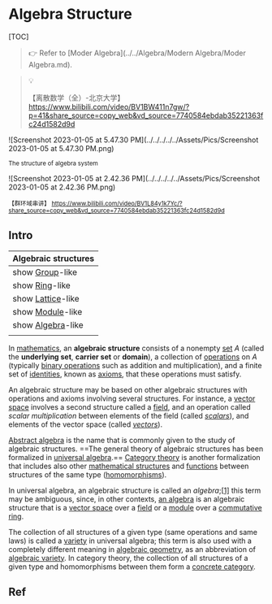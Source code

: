# Algebra Structure

[TOC]



> :point_right: Refer to  [Moder Algebra](../../Algebra/Modern Algebra/Moder Algebra.md).

> :bulb: 
>
> 【离散数学（全）-北京大学】 https://www.bilibili.com/video/BV1BW411n7gw/?p=41&share_source=copy_web&vd_source=7740584ebdab35221363fc24d1582d9d



![Screenshot 2023-01-05 at 5.47.30 PM](../../../../../Assets/Pics/Screenshot 2023-01-05 at 5.47.30 PM.png)

<small>The structure of algebra system</small>



![Screenshot 2023-01-05 at 2.42.36 PM](../../../../../Assets/Pics/Screenshot 2023-01-05 at 2.42.36 PM.png)

<small>【群环域串讲】 https://www.bilibili.com/video/BV1L84y1k7Yc/?share_source=copy_web&vd_source=7740584ebdab35221363fc24d1582d9d</small>

## Intro

| Algebraic structures                                         |
| ------------------------------------------------------------ |
| show [Group](https://en.wikipedia.org/wiki/Group_(mathematics))-like |
| show [Ring](https://en.wikipedia.org/wiki/Ring_(mathematics))-like |
| show [Lattice](https://en.wikipedia.org/wiki/Lattice_(order))-like |
| show [Module](https://en.wikipedia.org/wiki/Module_(mathematics))-like |
| show [Algebra](https://en.wikipedia.org/wiki/Algebra_over_a_field)-like |
|                                                              |

In [mathematics](https://en.wikipedia.org/wiki/Mathematics), an **algebraic structure** consists of a nonempty [set](https://en.wikipedia.org/wiki/Set_(mathematics)) *A* (called the **underlying set**, **carrier set** or **domain**), a collection of [operations](https://en.wikipedia.org/wiki/Operation_(mathematics)) on *A* (typically [binary operations](https://en.wikipedia.org/wiki/Binary_operation) such as addition and multiplication), and a finite set of [identities](https://en.wikipedia.org/wiki/Identity_(mathematics)), known as [axioms](https://en.wikipedia.org/wiki/Axiom#Non-logical_axioms), that these operations must satisfy.

An algebraic structure may be based on other algebraic structures with operations and axioms involving several structures. For instance, a [vector space](https://en.wikipedia.org/wiki/Vector_space) involves a second structure called a [field](https://en.wikipedia.org/wiki/Field_(mathematics)), and an operation called *scalar multiplication* between elements of the field (called *[scalars](https://en.wikipedia.org/wiki/Scalar_(mathematics))*), and elements of the vector space (called *[vectors](https://en.wikipedia.org/wiki/Vector_(mathematics_and_physics))*).

[Abstract algebra](https://en.wikipedia.org/wiki/Abstract_algebra) is the name that is commonly given to the study of algebraic structures. ==The general theory of algebraic structures has been formalized in [universal algebra](https://en.wikipedia.org/wiki/Universal_algebra).== [Category theory](https://en.wikipedia.org/wiki/Category_theory) is another formalization that includes also other [mathematical structures](https://en.wikipedia.org/wiki/Mathematical_structure) and [functions](https://en.wikipedia.org/wiki/Function_(mathematics)) between structures of the same type ([homomorphisms](https://en.wikipedia.org/wiki/Homomorphism)).

In universal algebra, an algebraic structure is called an *algebra*;[[1\]](https://en.wikipedia.org/wiki/Algebraic_structure#cite_note-1) this term may be ambiguous, since, in other contexts, [an algebra](https://en.wikipedia.org/wiki/An_algebra) is an algebraic structure that is a [vector space](https://en.wikipedia.org/wiki/Vector_space) over a [field](https://en.wikipedia.org/wiki/Field_(mathematics)) or a [module](https://en.wikipedia.org/wiki/Module_(ring_theory)) over a [commutative ring](https://en.wikipedia.org/wiki/Commutative_ring).

The collection of all structures of a given type (same operations and same laws) is called a [variety](https://en.wikipedia.org/wiki/Variety_(universal_algebra)) in universal algebra; this term is also used with a completely different meaning in [algebraic geometry](https://en.wikipedia.org/wiki/Algebraic_geometry), as an abbreviation of [algebraic variety](https://en.wikipedia.org/wiki/Algebraic_variety). In category theory, the collection of all structures of a given type and homomorphisms between them form a [concrete category](https://en.wikipedia.org/wiki/Concrete_category).



## Ref

[离散数学3 - 代数结构]: https://www.cnblogs.com/zuti666/p/13579847.html


